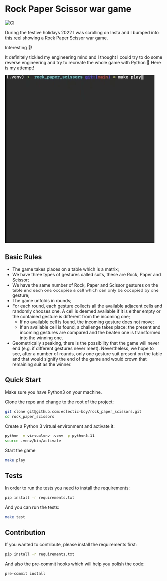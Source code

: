 # Rock Paper Scissor war game

[![CI](https://github.com/eclectic-boy/rock_paper_scissors/actions/workflows/ci.yml/badge.svg?branch=main)](https://github.com/eclectic-boy/rock_paper_scissors/actions/workflows/ci.yml)

During the festive holidays 2022 I was scrolling on Insta and I bumped into [this reel](https://www.instagram.com/reel/CmK8aKQDvTm/?igshid=YmMyMTA2M2Y=) showing a Rock Paper Scissor war game.

Interesting :eyes:!

It definitely tickled my engineering mind and I thought I could try to do some reverse engineering and try to recreate the whole game with Python :snake: Here is my attempt!

![](docs/rps.gif)

## Basic Rules

- The game takes places on a table which is a matrix;
- We have three types of gestures called suits, these are Rock, Paper and Scissor;
- We have the same number of Rock, Paper and Scissor gestures on the table and each one occupies a cell which can only be occupied by one gesture;
- The game unfolds in rounds;
- For each round, each gesture collects all the available adjacent cells and randomly chooses one. A cell is deemed available if it is either empty or the contained gesture is different from the incoming one;
   - If no available cell is found, the incoming gesture does not move;
   - If an available cell is found, a challenge takes place: the present and incoming gestures are compared and the beaten one is transformed into the winning one.
- Geometrically speaking, there is the possibility that the game will never end (e.g. if different gestures never meet). Nevertheless, we hope to see, after a number of rounds, only one gesture suit present on the table and that would signify the end of the game and would crown that remaining suit as the winner.

## Quick Start

Make sure you have Python3 on your machine.

Clone the repo and change to the root of the project:
```bash
git clone git@github.com:eclectic-boy/rock_paper_scissors.git
cd rock_paper_scissors
```

Create a Python 3 virtual environment and activate it:
```bash
python -m virtualenv .venv -p python3.11
source .venv/bin/activate
```

Start the game
```bash
make play
```

## Tests

In order to run the tests you need to install the requirements:
```bash
pip install -r requirements.txt
```

And you can run the tests:
```bash
make test
```

## Contribution

If you wanted to contribute, please install the requirements first:
```bash
pip install -r requirements.txt
```

And also the pre-commit hooks which will help you polish the code:
```bash
pre-commit install
```
